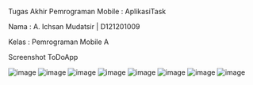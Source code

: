 Tugas Akhir Pemrograman Mobile : AplikasiTask

Nama  : A. Ichsan Mudatsir | D121201009

Kelas : Pemrograman Mobile A

Screenshot ToDoApp


![image](https://user-images.githubusercontent.com/102600760/207548086-7fb4270a-2e4b-4fec-acc0-d2f0448ab76d.png)
![image](https://user-images.githubusercontent.com/102600760/207548138-507c8389-76e5-4769-bda0-806de0f44bd6.png)
![image](https://user-images.githubusercontent.com/102600760/207548500-110b0db8-ff50-4656-ae73-c7cd623f153b.png)
![image](https://user-images.githubusercontent.com/102600760/207548543-f598c4da-ad55-449b-b3e1-6f8b01dc8774.png)
![image](https://user-images.githubusercontent.com/102600760/207548607-3ffe8d72-fa11-4179-b0a3-4ab30810ecd1.png)
![image](https://user-images.githubusercontent.com/102600760/207548633-c456f89f-eba5-4a93-a87a-6ff8800afc52.png)
![image](https://user-images.githubusercontent.com/102600760/207548688-0c0ea22d-3cb4-494b-9a62-aa558532a4c5.png)
![image](https://user-images.githubusercontent.com/102600760/207548719-c3cc051a-6472-4f50-9ed8-f03bf2710fbc.png)
